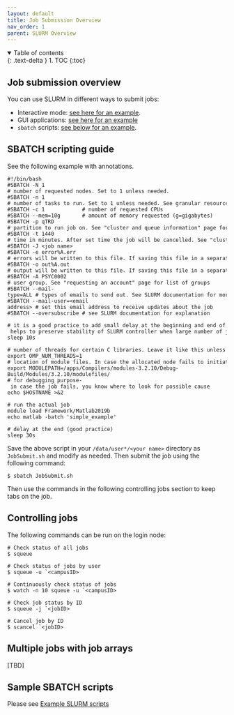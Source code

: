 ```yaml
---
layout: default
title: Job Submission Overview
nav_order: 1
parent: SLURM Overview
---
```

<details open markdown="block">
  <summary>
    Table of contents
  </summary>
  {: .text-delta }
1. TOC
{:toc}
</details>

## Job submission overview

You can use SLURM in different ways to submit jobs:

- Interactive mode: [see here for an example](SLURM_overview#srun-create-a-resource-allocation-and-launch-the-tasks-for-a-job-step).
- GUI applications: [see here for an example](Running_GUI_applications#run-the-application)
- `sbatch` scripts: [see below for an example](Job_submission#sbatch-scripting-guide).

## SBATCH scripting guide

See the following example with annotations. 

```
#!/bin/bash
#SBATCH -N 1            # number of requested nodes. Set to 1 unless needed.  
#SBATCH -n 1            # number of tasks to run. Set to 1 unless needed. See granular resource allocation below for example.
#SBATCH -c 1            # number of requested CPUs
#SBATCH --mem=10g       # amount of memory requested (g=gigabytes)
#SBATCH -p qTRD         # partition to run job on. See "cluster and queue information" page for more information.
#SBATCH -t 1440         # time in minutes. After set time the job will be cancelled. See "cluster and queue information" page for limits.
#SBATCH -J <job name>
#SBATCH -e error%A.err  # errors will be written to this file. If saving this file in a separate folder, make sure the folder exists, or the job will fail
#SBATCH -o out%A.out    # output will be written to this file. If saving this file in a separate folder, make sure the folder exists, or the job will fail
#SBATCH -A PSYC0002     # user group. See "requesting an account" page for list of groups
#SBATCH --mail-type=ALL # types of emails to send out. See SLURM documentation for more possible values
#SBATCH --mail-user=<email address> # set this email address to receive updates about the job
#SBATCH --oversubscribe # see SLURM documentation for explanation

# it is a good practice to add small delay at the beginning and end of the job- helps to preserve stability of SLURM controller when large number of jobs fail simultaneously 
sleep 10s

# number of threads for certain C libraries. Leave it like this unless necessary
export OMP_NUM_THREADS=1
# location of module files. In case the allocated node fails to initiate properly, this is help load the modules and run the job
export MODULEPATH=/apps/Compilers/modules-3.2.10/Debug-Build/Modules/3.2.10/modulefiles/
# for debugging purpose- in case the job fails, you know where to look for possible cause
echo $HOSTNAME >&2

# run the actual job
module load Framework/Matlab2019b
echo matlab -batch 'simple_example'

# delay at the end (good practice)
sleep 30s
```

Save the above script in your `/data/user*/<your name>` directory as `JobSubmit.sh` and modify as needed. Then submit the job using the following command:

`$ sbatch JobSubmit.sh`

Then use the commands in the following controlling jobs section to keep tabs on the job.

## Controlling jobs

The following commands can be run on the login node:

```
# Check status of all jobs
$ squeue

# Check status of jobs by user
$ squeue -u `<campusID>

# Continuously check status of jobs
$ watch -n 10 squeue -u `<campusID>

# Check job status by ID
$ squeue -j `<jobID>

# Cancel job by ID
$ scancel `<jobID>
```

## Multiple jobs with job arrays

[TBD]

## Sample SBATCH scripts

Please see [Example SLURM scripts](Example_SLURM_scripts)